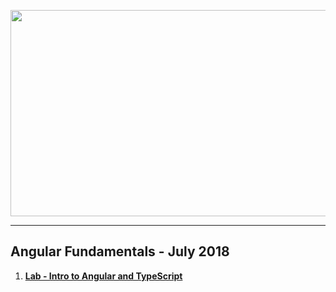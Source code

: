 <a href="#"><img src="https://i.imgur.com/cgiTXjt.jpg" width="1000" height="330"></img></a>
 
---
## <b>Angular Fundamentals - July 2018</b>
1. [**Lab - Intro to Angular and TypeScript**](https://github.com/IvayloIV/Angular/tree/master/Angular-Fundamentals-July-2018/Lab-Intro_to_Angular_and_TypeScript)
